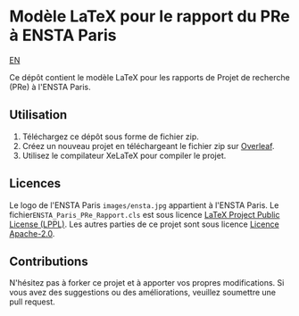 # Modèle LaTeX pour le rapport du PRe à ENSTA Paris

[EN](README_en.md)

Ce dépôt contient le modèle LaTeX pour les rapports de Projet de recherche (PRe) à l'ENSTA Paris.

## Utilisation

1. Téléchargez ce dépôt sous forme de fichier zip.
2. Créez un nouveau projet en téléchargeant le fichier zip sur [Overleaf](https://www.overleaf.com/).
3. Utilisez le compilateur XeLaTeX pour compiler le projet.

## Licences

Le logo de l'ENSTA Paris `images/ensta.jpg` appartient à l'ENSTA Paris. Le fichier`ENSTA_Paris_PRe_Rapport.cls` est sous licence [LaTeX Project Public License (LPPL)](https://www.latex-project.org/lppl.txt). Les autres parties de ce projet sont sous licence [Licence Apache-2.0](LICENSE).

## Contributions

N'hésitez pas à forker ce projet et à apporter vos propres modifications. Si vous avez des suggestions ou des améliorations, veuillez soumettre une pull request.

